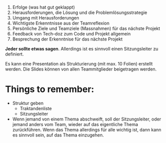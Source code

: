 1. Erfolge (was hat gut geklappt)
2. Herausforderungen, die Lösung und die Problemlösungsstrategie
3. Umgang mit Herausforderungen
4. Wichtigste Erkenntnisse aus der Teamreflexion
5. Persönliche Ziele und Teamziele (Massnahmen) für das nächste Projekt
6. Feedback von Tech-doz zum Code und Projekt allgemein
7. Besprechung der Erkenntnise für das nächste Projekt

**Jeder sollte etwas sagen**. Allerdings ist es sinnvoll einen Sitzungsleiter zu definiert.

Es kann eine Presentation als Strukturierung (mit max. 10 Folien) erstellt werden. Die Slides können von allen Teammitglieder beigetragen werden.

# Things to remember:

- Struktur geben
  - Traktandenliste
  - Sitzungsleiter
- Wenn jemand von einem Thema abschweift, soll der Sitzungsleiter, oder jemand anders vom Team, wieder auf das eigentliche Thema zurückführen. Wenn das Thema allerdings für alle wichtig ist, dann kann es sinnvoll sein, auf das Thema einzugehen.